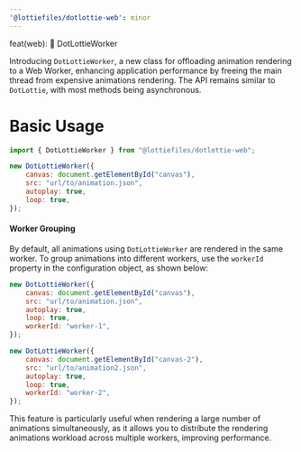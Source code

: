 ```yaml
---
'@lottiefiles/dotlottie-web': minor
---
```


feat(web): 🎸 DotLottieWorker

Introducing `DotLottieWorker`, a new class for offloading animation rendering to a Web Worker, enhancing application performance by freeing the main thread from expensive animations rendering. The API remains similar to `DotLottie`, with most methods being asynchronous.

# Basic Usage

```js
import { DotLottieWorker } from "@lottiefiles/dotlottie-web";

new DotLottieWorker({
    canvas: document.getElementById("canvas"),
    src: "url/to/animation.json",
    autoplay: true,
    loop: true,
});
```

#### Worker Grouping

By default, all animations using `DotLottieWorker` are rendered in the same worker. To group animations into different workers, use the `workerId` property in the configuration object, as shown below:

```js
new DotLottieWorker({
    canvas: document.getElementById("canvas"),
    src: "url/to/animation.json",
    autoplay: true,
    loop: true,
    workerId: "worker-1",
});

new DotLottieWorker({
    canvas: document.getElementById("canvas-2"),
    src: "url/to/animation2.json",
    autoplay: true,
    loop: true,
    workerId: "worker-2",
});
```

This feature is particularly useful when rendering a large number of animations simultaneously, as it allows you to distribute the rendering animations workload across multiple workers, improving performance.
